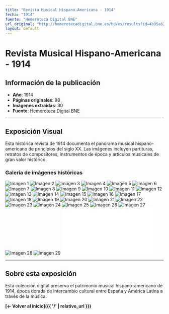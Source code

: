 ```yaml
---
title: "Revista Musical Hispano-Americana - 1914"
fecha: "1914"
fuente: "Hemeroteca Digital BNE"
url_original: "http://hemerotecadigital.bne.es/hd/es/results?id=4b95a63c-9cd8-4b84-a4c2-d274989657f6"
layout: default
---
```


# Revista Musical Hispano-Americana - 1914

## Información de la publicación
- **Año**: 1914
- **Páginas originales**: 98
- **Imágenes extraídas**: 30
- **Fuente**: [Hemeroteca Digital BNE](http://hemerotecadigital.bne.es/hd/es/results?id=4b95a63c-9cd8-4b84-a4c2-d274989657f6)

---

## Exposición Visual

Esta histórica revista de 1914 documenta el panorama musical hispano-americano de principios del siglo XX. Las imágenes incluyen partituras, retratos de compositores, instrumentos de época y artículos musicales de gran valor histórico.

### Galería de imágenes históricas

![Imagen 1](/activos/imagenes/revista-1914/_página_0_Imagen_0.jpeg)
![Imagen 2](/activos/imagenes/revista-1914/_página_10_Figura_5.jpeg)
![Imagen 3](/activos/imagenes/revista-1914/_página_12_Figura_6.jpeg)
![Imagen 4](/activos/imagenes/revista-1914/_página_14_Imagen_27.jpeg)
![Imagen 5](/activos/imagenes/revista-1914/_página_18_Imagen_0.jpeg)
![Imagen 6](/activos/imagenes/revista-1914/_página_19_Imagen_3.jpeg)
![Imagen 7](/activos/imagenes/revista-1914/_página_1_Imagen_0.jpeg)
![Imagen 8](/activos/imagenes/revista-1914/_página_20_Imagen_1.jpeg)
![Imagen 9](/activos/imagenes/revista-1914/_página_20_Imagen_2.jpeg)
![Imagen 10](/activos/imagenes/revista-1914/_página_20_Imagen_3.jpeg)
![Imagen 11](/activos/imagenes/revista-1914/_página_20_Imagen_9.jpeg)
![Imagen 12](/activos/imagenes/revista-1914/_página_21_Figura_5.jpeg)
![Imagen 13](/activos/imagenes/revista-1914/_página_22_Figura_0.jpeg)
![Imagen 14](/activos/imagenes/revista-1914/_página_23_Figura_0.jpeg)
![Imagen 15](/activos/imagenes/revista-1914/_página_2_Imagen_2.jpeg)
![Imagen 16](/activos/imagenes/revista-1914/_página_3_Imagen_2.jpeg)
![Imagen 17](/activos/imagenes/revista-1914/_página_5_Imagen_20.jpeg)
![Imagen 18](/activos/imagenes/revista-1914/_página_6_Figura_19.jpeg)
![Imagen 19](/activos/imagenes/revista-1914/_página_6_Figura_21.jpeg)
![Imagen 20](/activos/imagenes/revista-1914/_página_6_Figura_29.jpeg)
![Imagen 21](/activos/imagenes/revista-1914/_página_6_Figura_31.jpeg)
![Imagen 22](/activos/imagenes/revista-1914/_página_6_Imagen_33.jpeg)
![Imagen 23](/activos/imagenes/revista-1914/_página_7_Figura_10.jpeg)
![Imagen 24](/activos/imagenes/revista-1914/_página_7_Figura_15.jpeg)
![Imagen 25](/activos/imagenes/revista-1914/_página_7_Figura_3.jpeg)
![Imagen 26](/activos/imagenes/revista-1914/_página_7_Imagen_33.jpeg)
![Imagen 27](/activos/imagenes/revista-1914/_página_8_Imagen_0.jpeg)
![Imagen 28](/activos/imagenes/revista-1914/_página_8_Imagen_9.jpeg)
![Imagen 29](/activos/imagenes/revista-1914/_página_9_Imagen_4.jpeg)
![Imagen 30](/activos/imagenes/revista-1914/temp.txt)

---

## Sobre esta exposición

Esta colección digital preserva el patrimonio musical hispano-americano de 1914, época dorada de intercambio cultural entre España y América Latina a través de la música.

**[← Volver al inicio]({{ '/' | relative_url }})**
